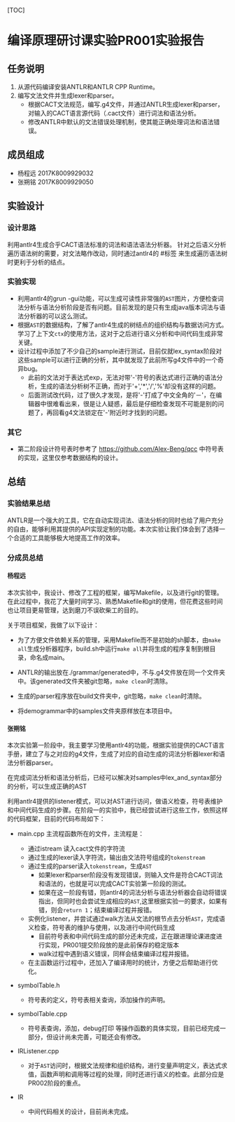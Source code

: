 [TOC]

# 编译原理研讨课实验PR001实验报告

## 任务说明

1. 从源代码编译安装ANTLR和ANTLR CPP Runtime。
2. 编写文法文件并生成lexer和parser。
   - 根据CACT文法规范，编写.g4文件，并通过ANTLR生成lexer和parser，对输入的CACT语言源代码（.cact文件）进行词法和语法分析。
   - 修改ANTLR中默认的文法错误处理机制，使其能正确处理词法和语法错误。

## 成员组成

- 杨程远 2017K8009929032
- 张朔铭 2017K8009929050

## 实验设计

### 设计思路

利用antlr4生成合乎CACT语法标准的词法和语法语法分析器。
针对之后语义分析遍历语法树的需要，对文法略作改动，同时通过antlr4的 #标签 来生成遍历语法树时更利于分析的结点。

### 实验实现
- 利用antlr4的grun -gui功能，可以生成可读性非常强的`AST`图片，方便检查词法分析与语法分析阶段是否有问题。目前发现的是只有生成java版本词法与语法分析器的可以这么测试。
- 根据`AST`的数据结构，了解了antlr4生成的树结点的组织结构与数据访问方式。学习了上下文`ctx`的使用方法，这对于之后进行语义分析和中间代码生成非常关键。
- 设计过程中添加了不少自己的sample进行测试，目前仅就lex_syntax阶段对这些sample可以进行正确的分析，其中就发现了此前所写g4文件中的一个奇异bug。
  - 此前的文法对于表达式exp，无法对带'-'符号的表达式进行正确的语法分析，生成的语法分析树不正确，而对于'+','*','/','%'却没有这样的问题。
  - 后面测试改代码，过了很久才发现，是将'-'打成了中文全角的'－'，在编辑器中很难看出来，很是让人疑惑，最后是仔细检查发现不可能是别的问题了，再回看g4文法锁定在'-'附近时才找到的问题。

    

### 其它
- 第二阶段设计符号表时参考了 https://github.com/Alex-Beng/qcc 中符号表的实现，这里仅参考数据结构的设计。

## 总结

### 实验结果总结

ANTLR是一个强大的工具，它在自动实现词法、语法分析的同时也给了用户充分的自由，能够利用其提供的API实现定制的功能。本次实验让我们体会到了选择一个合适的工具能够极大地提高工作的效率。

### 分成员总结

#### 杨程远

本次实验中，我设计、修改了工程的框架，编写Makefile，以及进行git的管理。
在此过程中，我花了大量时间学习、熟悉Makefile和git的使用，但花费这些时间也让项目更易管理，达到磨刀不误砍柴工的目的。

关于项目框架，我做了以下设计：

- 为了方便文件依赖关系的管理，采用Makefile而不是初始的sh脚本，由`make all`生成分析器程序，build.sh中运行`make all`并将生成的程序复制到根目录，命名成main。

- ANTLR的输出放在./grammar/generated中，不与.g4文件放在同一个文件夹中。该generated文件夹被git忽略，`make clean`时清除。
- 生成的parser程序放在build文件夹中，git忽略，`make clean`时清除。
- 将demogrammar中的samples文件夹原样放在本项目中。

#### 张朔铭

本次实验第一阶段中，我主要学习使用antlr4的功能，根据实验提供的CACT语言手册，建立了与之对应的g4文件，生成了对应的自动生成的词法分析器lexer和语法分析器parser。

在完成词法分析和语法分析后，已经可以解决对samples中lex_and_syntax部分的分析，可以生成正确的AST

利用antlr4提供的listener模式，可以对AST进行访问，做语义检查，符号表维护和中间代码生成的步骤。在阶段一的实验中，我已经尝试进行这些工作，依照这样的代码框架，目前的代码布局如下：
- main.cpp 主流程函数所在的文件，主流程是：
    - 通过istream 读入cact文件的字符流
    - 通过生成的lexer读入字符流，输出由文法符号组成的`tokenstream`
    - 通过生成的parser读入`tokenstream`，生成`AST`
       - 如果lexer和parser阶段没有发现错误，则输入文件是符合CACT词法和语法的，也就是可以完成CACT实验第一阶段的测试。
      - 如果在这一阶段有错，则antlr4的词法分析与语法分析器会自动将错误指出，但同时也会尝试生成相应的`AST`,这里根据实验一的要求，如果有错，则会`return 1`；结束编译过程并报错。
    - 实例化listener，并尝试通过walk方法从文法的根节点去分析`AST`，完成语义检查，符号表的维护与使用，以及进行中间代码生成
      - 目前符号表和中间代码生成的部分还未完成，正在跟进理论课进度进行实现，PR001提交阶段放的是此前保存的稳定版本
      - walk过程中遇到语义错误，同样会结束编译过程并报错。
    - 在主函数运行过程中，还加入了编译用时的统计，方便之后帮助进行优化。

- symbolTable.h
  - 符号表的定义，符号表相关查询，添加操作的声明。
- symbolTable.cpp
  - 符号表查询，添加，debug打印 等操作函数的具体实现，目前已经完成一部分，但设计尚未完善，可能还会有修改。
- IRListener.cpp
  - 对于`AST`访问时，根据文法规律和组织结构，进行变量声明定义，表达式求值，函数声明和调用等过程的处理，同时还进行语义的检查。此部分应是PR002阶段的重点。
- IR
  - 中间代码相关的设计，目前尚未完成。
